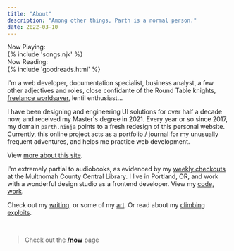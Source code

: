 ```yaml
---
title: "About"
description: "Among other things, Parth is a normal person."
date: 2022-03-10
---
```


<div class="irevamp-h5 bold600">Now Playing:</div>
{% include 'songs.njk' %}

<div class="irevamp-h5 irevamp-mb-sm bold600">Now Reading:</div>
{% include 'goodreads.html' %}

I'm a web developer, documentation specialist, business analyst, a few other adjectives and roles, close confidante of the Round Table knights, <a href="/breathe" class="nolink">freelance worldsaver</a>, lentil enthusiast...

I have been designing and engineering UI solutions for over half a decade now, and received my Master's degree in 2021. Every year or so since 2017, my domain `parth.ninja` points to a fresh redesign of this personal website. Currently, this online project acts as a portfolio / journal for my unusually frequent adventures, and helps me practice web development.

View [more about this site](/colophon).

I'm extremely partial to audiobooks, as evidenced by my [weekly checkouts](https://www.goodreads.com/review/list/60162168-parth-shiralkar?shelf=audiobook) at the Multnomah County Central Library. I live in Portland, OR, and work with a wonderful design studio as a frontend developer. View my [code, work](/code).


Check out my [writing](/writing), or some of my [art](/art). Or read about my [climbing exploits](/climbing).

<!-- > <span class="bold600"><a href="/hello">Contact me to say hi</a></span>! -->
<br/>

> Check out the **[/now](/now)** page